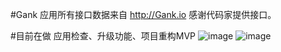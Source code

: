 #Gank
应用所有接口数据来自 http://Gank.io  感谢代码家提供接口。

#目前在做 应用检查、升级功能、项目重构MVP
![image](https://github.com/leftcoding/GankLy/raw/master/art/img_1.png)
![image](https://github.com/leftcoding/GankLy/raw/master/art/Screenshot_2016-06-01-09-20-12_com.gank.gankly.png)